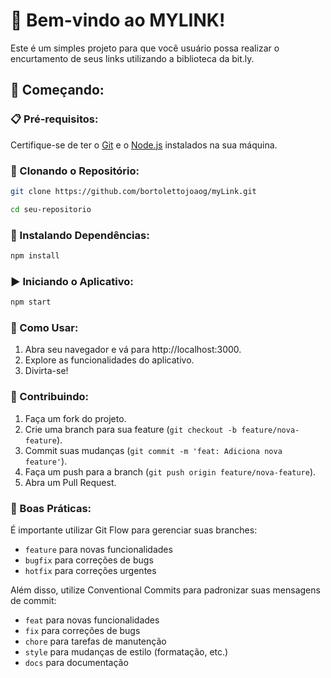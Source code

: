 # 🌟 Bem-vindo ao MYLINK!

Este é um simples projeto para que você usuário possa realizar o encurtamento de seus links utilizando a biblioteca da bit.ly.

## 🚀 Começando:

### 📋 Pré-requisitos:

Certifique-se de ter o [Git](https://git-scm.com/) e o [Node.js](https://nodejs.org/) instalados na sua máquina.

### 📂 Clonando o Repositório:

```bash
git clone https://github.com/bortolettojoaog/myLink.git

cd seu-repositorio
```

### 🔧 Instalando Dependências:

```bash
npm install
```

### ▶️ Iniciando o Aplicativo:

```bash
npm start
```

### 📖 Como Usar:

1. Abra seu navegador e vá para http://localhost:3000.
2. Explore as funcionalidades do aplicativo.
3. Divirta-se!

### 🤝 Contribuindo:

1. Faça um fork do projeto.
2. Crie uma branch para sua feature (`git checkout -b feature/nova-feature`).
3. Commit suas mudanças (`git commit -m 'feat: Adiciona nova feature'`).
4. Faça um push para a branch (`git push origin feature/nova-feature`).
5. Abra um Pull Request.

### 🌟 Boas Práticas:

É importante utilizar Git Flow para gerenciar suas branches:

-   `feature` para novas funcionalidades
-   `bugfix` para correções de bugs
-   `hotfix` para correções urgentes

Além disso, utilize Conventional Commits para padronizar suas mensagens de commit:

-   `feat` para novas funcionalidades
-   `fix` para correções de bugs
-   `chore` para tarefas de manutenção
-   `style` para mudanças de estilo (formatação, etc.)
-   `docs` para documentação
